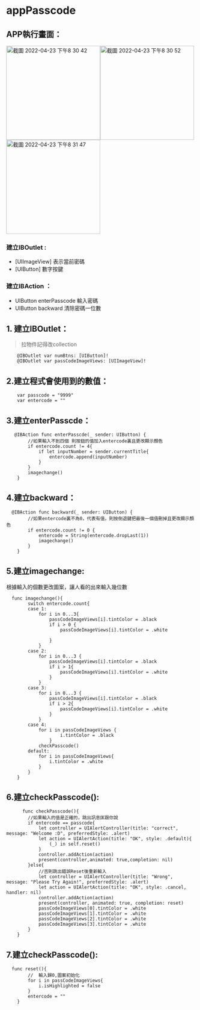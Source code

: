 # appPasscode

## APP執行畫面：

<img width="250" alt="截圖 2022-04-23 下午8 30 42" src="https://user-images.githubusercontent.com/74231280/164894787-45d20318-c828-419c-94c6-6771c3d15970.png"><img width="250" alt="截圖 2022-04-23 下午8 30 52" src="https://user-images.githubusercontent.com/74231280/164894789-f6e2a4af-7107-4932-8901-282064ecf99c.png"><img width="250" alt="截圖 2022-04-23 下午8 31 47" src="https://user-images.githubusercontent.com/74231280/164894791-110fda81-b86e-4558-82ad-275d53489aea.png">

### 建立IBOutlet :

* [UIImageView] 表示當前密碼
* [UIButton] 數字按鍵

### 建立IBAction ：
* UIButton enterPasscode 輸入密碼
* UIButton backward 清除密碼一位數

## 1. 建立IBOutlet：

> 拉物件記得改collection

```
    @IBOutlet var numBtns: [UIButton]!
    @IBOutlet var passCodeImageViews: [UIImageView]!
```  

## 2.建立程式會使用到的數值：

```  
    var passcode = "9999"
    var entercode = ""
```  

## 3.建立enterPasscde：
```
   @IBAction func enterPasscde(_ sender: UIButton) {
        //如果輸入不到四個 則按鈕的值加入entercode裏且更改顯示顏色
        if entercode.count != 4{
            if let inputNumber = sender.currentTitle{
                entercode.append(inputNumber)
            }
        }
        imagechange()
    }
```

## 4.建立backward：
```
  @IBAction func backward(_ sender: UIButton) {
        //如果entercode裏不為0，代表有值，則按倒退鍵把最後一個值刪掉且更改顯示顏色
        if entercode.count != 0 {
            entercode = String(entercode.dropLast(1))
            imagechange()
        }
    }
```
## 5.建立imagechange:
根據輸入的個數更改圖案，讓人看的出來輸入幾位數

```
  func imagechange(){
        switch entercode.count{
        case 1:
            for i in 0...3{
                passCodeImageViews[i].tintColor = .black
                if i > 0 {
                    passCodeImageViews[i].tintColor = .white
                    
                }
            }
        case 2:
            for i in 0...3 {
                passCodeImageViews[i].tintColor = .black
                if i > 1{
                    passCodeImageViews[i].tintColor = .white
                }
            }
        case 3:
            for i in 0...3 {
                passCodeImageViews[i].tintColor = .black
                if i > 2{
                    passCodeImageViews[i].tintColor = .white
                }
            }
        case 4:
            for i in passCodeImageViews {
                    i.tintColor = .black
                }
            checkPasscode()
        default:
            for i in passCodeImageViews{
                i.tintColor = .white
            }
        }
    }
```

## 6.建立checkPasscode():

```
      func checkPasscode(){
        //如果輸入的值是正確的，跳出訊息匡跟你說
        if entercode == passcode{
            let controller = UIAlertController(title: "correct", message: "Welcome :D", preferredStyle: .alert)
            let action = UIAlertAction(title: "OK", style: .default){
                (_) in self.reset()
            }
            controller.addAction(action)
            present(controller,animated: true,completion: nil)
        }else{
            //否則跳出錯誤Reset後重新輸入
            let controller = UIAlertController(title: "Wrong", message: "Please Try Again!", preferredStyle: .alert)
            let action = UIAlertAction(title: "OK", style: .cancel, handler: nil)
            controller.addAction(action)
            present(controller, animated: true, completion: reset)
            passCodeImageViews[0].tintColor = .white
            passCodeImageViews[1].tintColor = .white
            passCodeImageViews[2].tintColor = .white
            passCodeImageViews[3].tintColor = .white
        }
    }
```

## 7.建立checkPasscode():
```
  func reset(){
        //  輸入歸0,圖案初始化
        for i in passCodeImageViews{
            i.isHighlighted = false
        }
        entercode = ""
    }
```
